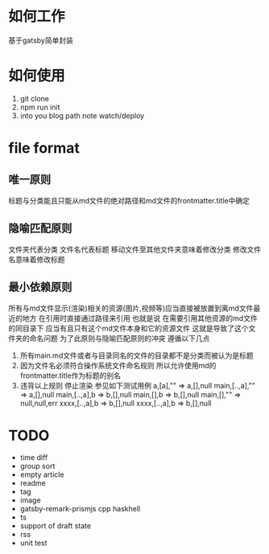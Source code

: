 # 如何工作
基于gatsby简单封装
# 如何使用
1. git clone
2. npm run init
4. into you blog path note watch/deploy
# file format
## 唯一原则
标题与分类能且只能从md文件的绝对路径和md文件的frontmatter.title中确定  
## 隐喻匹配原则
文件夹代表分类 文件名代表标题 移动文件至其他文件夹意味着修改分类 修改文件名意味着修改标题

## 最小依赖原则
所有与md文件显示(渲染)相关的资源(图片,视频等)应当直接被放置到离md文件最近的地方 在引用时直接通过路径来引用
也就是说 在需要引用其他资源的md文件的同目录下 应当有且只有这个md文件本身和它的资源文件
这就是导致了这个文件夹的命名问题 为了此原则与隐喻匹配原则的冲突 遵循以下几点
1. 所有main.md文件或者与目录同名的文件的目录都不是分类而被认为是标题
2. 因为文件名必须符合操作系统文件命名规则 所以允许使用md的frontmatter.title作为标题的别名
3. 违背以上规则 停止渲染
参见如下测试用例
a,[a],"" => a,[],null
main,[..,a],"" => a,[],null
main,[..,a],b => b,[],null
main,[],b => b,[],null
main,[],"" => null,null,err
xxxx,[..,a],b => b,[],null
xxxx,[..,a],b => b,[],null

# TODO
* time diff
* group sort
* empty article
* readme
* tag
* image
* gatsby-remark-prismjs cpp haskhell
* ts
* support of draft state
* rss
* unit test
